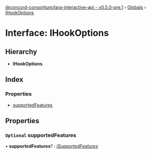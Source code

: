 [@concord-consortium/lara-interactive-api - v0.5.0-pre.1](../README.md) › [Globals](../globals.md) › [IHookOptions](ihookoptions.md)

# Interface: IHookOptions

## Hierarchy

* **IHookOptions**

## Index

### Properties

* [supportedFeatures](ihookoptions.md#optional-supportedfeatures)

## Properties

### `Optional` supportedFeatures

• **supportedFeatures**? : *[ISupportedFeatures](isupportedfeatures.md)*
